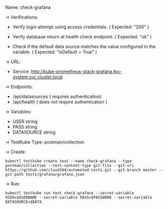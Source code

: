 Name: check-grafana

-> Verifications:

- Verify login attempt using access credentials. ( Expected: "200" )

- Verify database return at health check endpoint. ( Expected: "ok" )
 
- Check if the default data source matches the value configured in the variable. ( Expected: "isDefault = True" )
 

-> URL:

- Service: http://kube-prometheus-stack-grafana.tks-system.svc.cluster.local


-> Endpoints:

- /api/datasources ( requires authentication)
- /api/health ( does not require authentication )


-> Variables:

- USER string
- PASS string
- DATASOURCE string


-> TestKube Type: postman/collection


-> Create:

```
kubectl testkube create test --name check-grafana --type postman/collection --test-content-type git-file --git-uri https://github.com/cloud104/automated-tests.git --git-branch master --git-path tests/grafana/grafana.json
```

-> Run:

```
kubectl testkube run test check-grafana --secret-variable USER=$USERNAME --secret-variable PASS=$PASSWORD --secret-variable DATASOURCE=$DATA
```
